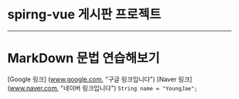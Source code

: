 # **spirng-vue** 게시판 프로젝트
---
# MarkDown 문법 연습해보기
[Google 링크] (www.google.com, "구글 링크입니다")
[Naver 링크] (www.naver.com, "네이버 링크입니다")
`String name = "YoungJae";`
